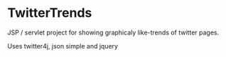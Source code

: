 # TwitterTrends

JSP / servlet project for showing graphicaly like-trends of twitter pages.

Uses twitter4j, json simple and jquery
